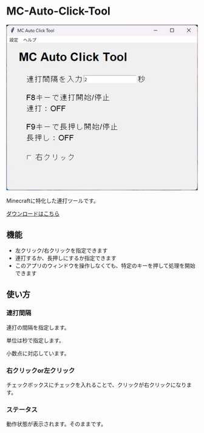 # MC-Auto-Click-Tool

![](images/appsample.jpg)

Minecraftに特化した連打ツールです。

[ダウンロードはこちら](https://github.com/tamago572/MC-Auto-Click-Tool/releases)

## 機能

- 左クリック/右クリックを指定できます
- 連打するか、長押しにするか指定できます
- このアプリのウィンドウを操作しなくても、特定のキーを押して処理を開始できます

## 使い方

### 連打間隔

連打の間隔を指定します。

単位は秒で指定します。

小数点に対応しています。

### 右クリックor左クリック

チェックボックスにチェックを入れることで、クリックが右クリックになります。

### ステータス

動作状態が表示されます。そのままです。
